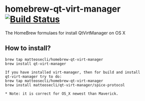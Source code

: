 # homebrew-qt-virt-manager  [![Build Status](https://travis-ci.org/F1ash/qt-virt-manager.svg?branch=master)](https://travis-ci.org/F1ash/qt-virt-manager)

The HomeBrew formulaes for install QtVirtManager on OS X

## How to install?

    brew tap matteosecli/homebrew-qt-virt-manager
    brew install qt-virt-manager

    If you have installed virt-manager, then for build and install
    qt-virt-manager try to do:
    brew tap matteosecli/homebrew-qt-virt-manager
    brew install matteosecli/qt-virt-manager/spice-protocol

    * Note: it is correct for OS_X newest than Maverick.

